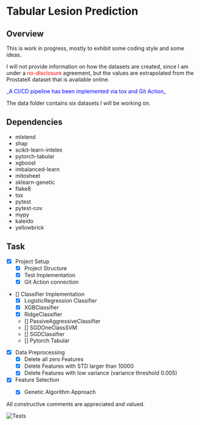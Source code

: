 # Tabular Lesion Prediction

## Overview
This is work in progress, mostly to exhibit some coding style and some ideas.

I will not provide information on how the datasets are created, since I am under a <span style="color: red">no-disclosure</span> agreement,
but the values are extrapolated from the ProstateX dataset that is available online.

<p><span style="color: blue">_A CI/CD pipeline has been implemented via tox and Git Action_</span><p>

The data folder contains six datasets I will be working on.

## Dependencies

- mlxtend
- shap
- scikit-learn-intelex
- pytorch-tabular
- xgboost
- imbalanced-learn
- mitosheet
- sklearn-genetic
- flake8
- tox
- pytest
- pytest-cov
- mypy
- kaleido
- yellowbrick

## Task

- [x] Project Setup
  - [x] Project Structure
  - [x] Test Implementation
  - [x] Git Action connection
- [] Classifier Implementation
  - [x] LogisticRegression Classifier
  - [x] XGBClassifier
  - [x] RidgeClassifier
  - [] PassiveAggressiveClassifier
  - [] SGDOneClassSVM
  - [] SGDClassifier
  - [] Pytorch Tabular
- [x] Data Preprocessing
  - [x] Delete all zero Features
  - [x] Delete Features with STD larger than 10000
  - [x] Delete Features with low variance (variance threshold 0.005)
- [x] Feature Selection
  - [x] Genetic Algorithm Approach

  
All constructive comments are appreciated and valued.

![Tests](https://github.com/fabiogeraci/tabular_lesion/actions/workflows/tests.yml/badge.svg)